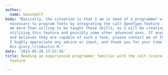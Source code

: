 ```yaml
---
author:
  name: Ganondalf
body: "Basically, the situation is that I am in need of a programmer with the skill
  necessary to program fonts by integrating the calt OpenType feature into them. I
  am more than willing to be taught these skills, as I will be creating multiple fonts
  utilizing this feature and possibly some other advanced ones. If anyone is interested
  and believes they are capable of such a task, please contact me at thepcnerd7@gmail.com.
  I highly appreciate any advice or input, and thank you for your time and willingness!\r\n\r\nFor
  His glory,\r\nAustin M."
date: '2013-05-28 17:57:56'
title: Needing an experienced programmer familiar with the calt (contextual alternates)
  feature

---
```

